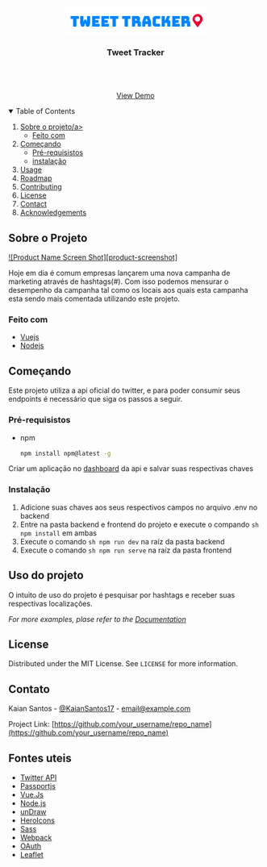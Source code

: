 <!--
*** Thanks for checking out the Best-README-Template. If you have a suggestion
*** that would make this better, please fork the repo and create a pull request
*** or simply open an issue with the tag "enhancement".
*** Thanks again! Now go create something AMAZING! :D
-->



<!-- PROJECT SHIELDS -->
<!--
*** I'm using markdown "reference style" links for readability.
*** Reference links are enclosed in brackets [ ] instead of parentheses ( ).
*** See the bottom of this document for the declaration of the reference variables
*** for contributors-url, forks-url, etc. This is an optional, concise syntax you may use.
*** https://www.markdownguide.org/basic-syntax/#reference-style-links
-->


<!-- PROJECT LOGO -->
<br />
<p align="center">
  <a href="https://github.com/KaianFerreira/Tweet-Tracker">
    <img src="logo.png" alt="Logo" >
  </a>

  <h3 align="center">Tweet Tracker</h3>

  <p align="center">
    <br />
    <br />
    <br />
    <a href="https://kaianferreira.github.io/Tweet-Tracker/">View Demo</a>
  </p>
</p>



<!-- TABLE OF CONTENTS -->
<details open="open">
  <summary>Table of Contents</summary>
  <ol>
    <li>
      <a href="#sobre-o-projeto">Sobre o projeto/a>
      <ul>
        <li><a href="#feito-com">Feito com</a></li>
      </ul>
    </li>
    <li>
      <a href="#começando">Começando</a>
      <ul>
        <li><a href="#pré-requisistos">Pré-requisistos</a></li>
        <li><a href="#instalação">instalação</a></li>
      </ul>
    </li>
    <li><a href="#usage">Usage</a></li>
    <li><a href="#roadmap">Roadmap</a></li>
    <li><a href="#contributing">Contributing</a></li>
    <li><a href="#license">License</a></li>
    <li><a href="#contact">Contact</a></li>
    <li><a href="#acknowledgements">Acknowledgements</a></li>
  </ol>
</details>



<!-- ABOUT THE PROJECT -->
## Sobre o Projeto

[![Product Name Screen Shot][product-screenshot]](https://prnt.sc/10yvd5l)

Hoje em dia é comum empresas lançarem uma nova campanha de marketing através de hashtags(#). Com isso podemos mensurar o desempenho da campanha tal como os locais aos quais esta campanha esta sendo mais comentada utilizando este projeto.

### Feito com

* [Vuejs](https://vuejs.org/)
* [Nodejs](https://nodejs.org/en/)



<!-- GETTING STARTED -->
## Começando

Este projeto utiliza a api oficial do twitter, e para poder consumir seus endpoints é necessário que siga os passos a seguir.

### Pré-requisistos

* npm
  ```sh
  npm install npm@latest -g
  ```
Criar um aplicação no [dashboard](https://developer.twitter.com/en/portal/dashboard) da api e salvar suas respectivas chaves

### Instalação

1. Adicione suas chaves aos seus respectivos campos no arquivo .env no backend
2. Entre na pasta backend e frontend do projeto e execute o compando ```sh npm install``` em ambas
3. Execute o comando ```sh npm run dev``` na raíz da pasta backend
4. Execute o comando ```sh npm run serve``` na raíz da pasta frontend



<!-- USAGE EXAMPLES -->
## Uso do projeto

O intuito de uso do projeto é pesquisar por hashtags e receber suas respectivas localizações.

_For more examples, plase refer to the [Documentation](https://example.com)_




<!-- LICENSE -->
## License

Distributed under the MIT License. See `LICENSE` for more information.



<!-- CONTACT -->
## Contato

Kaian Santos - [@KaianSantos17](https://twitter.com/KaianSantos17) - email@example.com

Project Link: [https://github.com/your_username/repo_name](https://github.com/your_username/repo_name)



<!-- ACKNOWLEDGEMENTS -->
## Fontes uteis
* [Twitter API](https://developer.twitter.com/en/docs)
* [Passportjs](http://www.passportjs.org/)
* [Vue.Js](https://vuejs.org/)
* [Node.js](https://nodejs.org/en/)
* [unDraw](https://undraw.co/)
* [HeroIcons](https://heroicons.com/)
* [Sass](https://sass-lang.com/)
* [Webpack](https://webpack.js.org/)
* [OAuth](https://oauth.net/)
* [Leaflet](https://leafletjs.com/)

